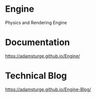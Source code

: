 # Engine
Physics and Rendering Engine

# Documentation 
https://adamsturge.github.io/Engine/

# Technical Blog
https://adamsturge.github.io/Engine-Blog/



